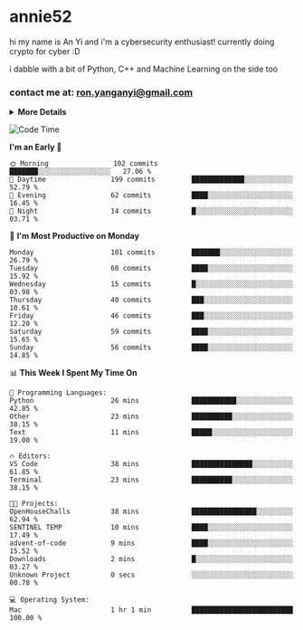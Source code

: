 # annie52 

hi my name is An Yi and i'm a cybersecurity enthusiast!
currently doing crypto for cyber :D

i dabble with a bit of Python, C++ and Machine Learning on the side too

<!--
![trophy](https://github-profile-trophy.vercel.app/?username=yanganyi&theme=discord&no-frame=true&no-bg=false&margin-w=4&row=1)
-->

### contact me at: ron.yanganyi@gmail.com

<details>
<summary>
  <strong>More Details</strong>
</summary>
<br/>

**main langs**

![Python](https://img.shields.io/badge/-Python-black?style=for-the-badge&logo=python)
![C++](https://img.shields.io/badge/-C%2B%2B-black?style=for-the-badge&logo=c%2B%2B)
![Swift](https://img.shields.io/badge/-Swift-black?style=for-the-badge&logo=swift)

**dev envs**

![VSCode](https://img.shields.io/badge/-VS_Code-black?style=for-the-badge&logo=visualstudiocode)
![Figma](https://img.shields.io/badge/-Figma-black?style=for-the-badge&logo=figma)
![XCode](https://img.shields.io/badge/-XCode-black?style=for-the-badge&logo=xcode)
![Github](https://img.shields.io/badge/-Github-black?style=for-the-badge&logo=github)

**browsers**

![Arc Browser](https://img.shields.io/badge/-Arc-black?style=for-the-badge&logo=arc)
![Opera GX](https://img.shields.io/badge/-Opera_GX-black?style=for-the-badge&logo=operagx)
![Firefox](https://img.shields.io/badge/-Firefox-black?style=for-the-badge&logo=firefox)

**devices**

![macOS](https://img.shields.io/badge/-macOS-black?style=for-the-badge&logo=macos)
![Kali Linux](https://img.shields.io/badge/-Kali-black?style=for-the-badge&logo=kalilinux)
![Windows](https://img.shields.io/badge/-Windows-black?style=for-the-badge&logo=windows11)
![Android](https://img.shields.io/badge/-Android-black?style=for-the-badge&logo=android)

</details>

<!--START_SECTION:waka-->
![Code Time](http://img.shields.io/badge/Code%20Time-48%20hrs%2041%20mins-blue)

**I'm an Early 🐤** 

```text
🌞 Morning                102 commits         ███████░░░░░░░░░░░░░░░░░░   27.06 % 
🌆 Daytime                199 commits         █████████████░░░░░░░░░░░░   52.79 % 
🌃 Evening                62 commits          ████░░░░░░░░░░░░░░░░░░░░░   16.45 % 
🌙 Night                  14 commits          █░░░░░░░░░░░░░░░░░░░░░░░░   03.71 % 
```
📅 **I'm Most Productive on Monday** 

```text
Monday                   101 commits         ███████░░░░░░░░░░░░░░░░░░   26.79 % 
Tuesday                  60 commits          ████░░░░░░░░░░░░░░░░░░░░░   15.92 % 
Wednesday                15 commits          █░░░░░░░░░░░░░░░░░░░░░░░░   03.98 % 
Thursday                 40 commits          ███░░░░░░░░░░░░░░░░░░░░░░   10.61 % 
Friday                   46 commits          ███░░░░░░░░░░░░░░░░░░░░░░   12.20 % 
Saturday                 59 commits          ████░░░░░░░░░░░░░░░░░░░░░   15.65 % 
Sunday                   56 commits          ████░░░░░░░░░░░░░░░░░░░░░   14.85 % 
```


📊 **This Week I Spent My Time On** 

```text
💬 Programming Languages: 
Python                   26 mins             ███████████░░░░░░░░░░░░░░   42.85 % 
Other                    23 mins             ██████████░░░░░░░░░░░░░░░   38.15 % 
Text                     11 mins             █████░░░░░░░░░░░░░░░░░░░░   19.00 % 

🔥 Editors: 
VS Code                  38 mins             ███████████████░░░░░░░░░░   61.85 % 
Terminal                 23 mins             ██████████░░░░░░░░░░░░░░░   38.15 % 

🐱‍💻 Projects: 
OpenHouseChalls          38 mins             ████████████████░░░░░░░░░   62.94 % 
SENTINEL TEMP            10 mins             ████░░░░░░░░░░░░░░░░░░░░░   17.49 % 
advent-of-code           9 mins              ████░░░░░░░░░░░░░░░░░░░░░   15.52 % 
Downloads                2 mins              █░░░░░░░░░░░░░░░░░░░░░░░░   03.27 % 
Unknown Project          0 secs              ░░░░░░░░░░░░░░░░░░░░░░░░░   00.78 % 

💻 Operating System: 
Mac                      1 hr 1 min          █████████████████████████   100.00 % 
```


<!--END_SECTION:waka-->

<!--
## a little background

- I am currently studying at [Hwa Chong Junior College](https://www.hci.edu.sg/), subject combi P CP M E
- Currently doing CTFs and [Leetcode](https://leetcode.com/) daily challenges
- Fluent in English and Chinese, learning Russian and Indonesian

<a href="">
  <img align="centre" src="https://github-readme-stats.vercel.app/api?username=yanganyi&count_private=true&include_all_commits=true&show_icons=true&title_color=007bff&text_color=e7e7e7&icon_color=007bff&bg_color=171c28" />
<a />
-->



<!--
![Top Langs](https://github-readme-stats.vercel.app/api/top-langs/?username=yanganyi&layout=compact&title_color=007bff&text_color=e7e7e7&icon_color=007bff&bg_color=171c28)
-->

<!--
**yanganyi/yanganyi** is a ✨ _special_ ✨ repository because its `README.md` (this file) appears on your GitHub profile.

Here are some ideas to get you started:

- 🔭 I’m currently working on ...
- 🌱 I’m currently learning ...
- 👯 I’m looking to collaborate on ...
- 🤔 I’m looking for help with ...
- 💬 Ask me about ...
- 📫 How to reach me: ...
- 😄 Pronouns: ...
- ⚡ Fun fact: ...
-->
